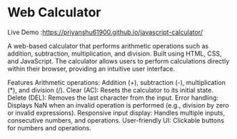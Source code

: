 
# Web Calculator
Live Demo :https://priyanshu61900.github.io/javascript-calculator/

A web-based calculator that performs arithmetic operations such as addition, subtraction, multiplication, and division. Built using HTML, CSS, and JavaScript. The calculator allows users to perform calculations directly within their browser, providing an intuitive user interface.

Features
Arithmetic operations: Addition (+), subtraction (-), multiplication (*), and division (/).
Clear (AC): Resets the calculator to its initial state.
Delete (DEL): Removes the last character from the input.
Error handling: Displays NaN when an invalid operation is performed (e.g., division by zero or invalid expressions).
Responsive input display: Handles multiple inputs, consecutive numbers, and operations.
User-friendly UI: Clickable buttons for numbers and operations.
